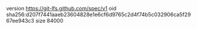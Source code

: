 version https://git-lfs.github.com/spec/v1
oid sha256:d207f7441aaeb23604828e1e6cf6d9765c2d4f74b5c032906ca5f2967ee943c3
size 84000
